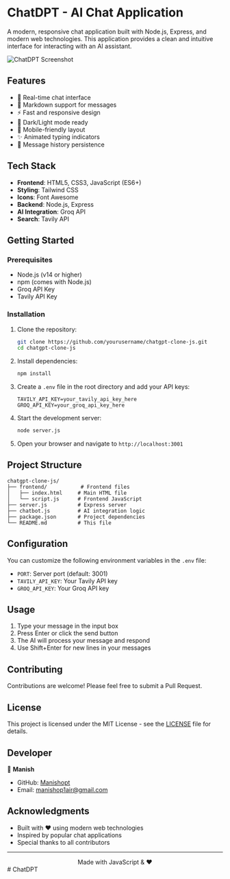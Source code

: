 # ChatDPT - AI Chat Application

A modern, responsive chat application built with Node.js, Express, and modern web technologies. This application provides a clean and intuitive interface for interacting with an AI assistant.

![ChatDPT Screenshot](screenshot.png)

## Features

- 🚀 Real-time chat interface
- 💬 Markdown support for messages
- ⚡ Fast and responsive design
- 🌙 Dark/Light mode ready
- 📱 Mobile-friendly layout
- ✨ Animated typing indicators
- 🔄 Message history persistence

## Tech Stack

- **Frontend**: HTML5, CSS3, JavaScript (ES6+)
- **Styling**: Tailwind CSS
- **Icons**: Font Awesome
- **Backend**: Node.js, Express
- **AI Integration**: Groq API
- **Search**: Tavily API

## Getting Started

### Prerequisites

- Node.js (v14 or higher)
- npm (comes with Node.js)
- Groq API Key
- Tavily API Key

### Installation

1. Clone the repository:
   ```bash
   git clone https://github.com/yourusername/chatgpt-clone-js.git
   cd chatgpt-clone-js
   ```

2. Install dependencies:
   ```bash
   npm install
   ```

3. Create a `.env` file in the root directory and add your API keys:
   ```
   TAVILY_API_KEY=your_tavily_api_key_here
   GROQ_API_KEY=your_groq_api_key_here
   ```

4. Start the development server:
   ```bash
   node server.js
   ```

5. Open your browser and navigate to `http://localhost:3001`

## Project Structure

```
chatgpt-clone-js/
├── frontend/           # Frontend files
│   ├── index.html     # Main HTML file
│   └── script.js      # Frontend JavaScript
├── server.js          # Express server
├── chatbot.js         # AI integration logic
├── package.json       # Project dependencies
└── README.md          # This file
```

## Configuration

You can customize the following environment variables in the `.env` file:

- `PORT`: Server port (default: 3001)
- `TAVILY_API_KEY`: Your Tavily API key
- `GROQ_API_KEY`: Your Groq API key

## Usage

1. Type your message in the input box
2. Press Enter or click the send button
3. The AI will process your message and respond
4. Use Shift+Enter for new lines in your messages

## Contributing

Contributions are welcome! Please feel free to submit a Pull Request.

## License

This project is licensed under the MIT License - see the [LICENSE](LICENSE) file for details.

## Developer

👤 **Manish**

- GitHub: [Manishopt](https://github.com/Manishopt)
- Email: manishop1air@gmail.com

## Acknowledgments

- Built with ❤️ using modern web technologies
- Inspired by popular chat applications
- Special thanks to all contributors

---

<div align="center">
  Made with JavaScript & ❤️
</div>
#   C h a t D P T  
 